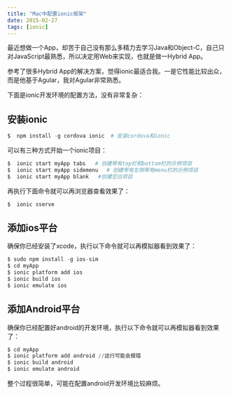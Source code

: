 ```yaml
---
title: "Mac中配置ionic框架"
date: 2015-02-27
tags: [ionic]
---
```


最近想做一个App，却苦于自己没有那么多精力去学习Java和Object-C，自己只对JavaScript最熟悉，所以决定用Web来实现，也就是做一Hybrid App。
<!-- more -->

参考了很多Hybrid App的解决方案，觉得ionic最适合我。一是它性能比较出众，而是他基于Agular，我对Agular非常熟悉。

下面是ionic开发环境的配置方法，没有非常复杂：

## 安装ionic

``` python
$  npm install -g cordova ionic  # 安装cordova和ionic
```

可以有三种方式开始一个ionic项目：

``` python
$  ionic start myApp tabs   # 创建带有top栏和bottom栏的示例项目
$  ionic start myApp sidemenu　 # 创建带有左侧带有menu栏的示例项目
$  ionic start myApp blank   #创建空白项目
```

再执行下面命令就可以再浏览器查看效果了：

``` python
$  ionic sserve
```

## 添加ios平台

确保你已经安装了xcode，执行以下命令就可以再模拟器看到效果了：

``` python
$ sudo npm install -g ios-sim
$ cd myApp
$ ionic platform add ios
$ ionic build ios
$ ionic emulate ios
```

## 添加Android平台

确保你已经配置好android的开发环境，执行以下命令就可以再模拟器看到效果了：

``` python
$ cd myApp
$ ionic platform add android //这行可能会报错
$ ionic build android
$ ionic emulate android
```

整个过程很简单，可能在配置android开发环境比较麻烦。
